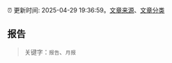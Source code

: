 :alarm_clock: 更新时间: 2025-04-29 19:36:59。[文章来源](/README.md)、[文章分类](/TAGS.md)

## 报告


> 关键字：`报告`、`月报`



